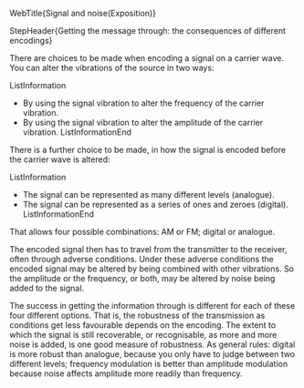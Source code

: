 WebTitle{Signal and noise(Exposition)}

StepHeader{Getting the message through: the consequences of different encodings}

There are choices to be made when encoding a signal on a carrier wave. You can alter the vibrations of the source in two ways:

ListInformation
- By using the signal vibration to alter the frequency of the carrier vibration.
- By using the signal vibration to alter the amplitude of the carrier vibration.
ListInformationEnd

There is a further choice to be made, in how the signal is encoded before the carrier wave is altered:

ListInformation
- The signal can be represented as many different levels (analogue).
- The signal can be represented as a series of ones and zeroes (digital).
ListInformationEnd

That allows four possible combinations: AM or FM; digital or analogue.

The encoded signal then has to travel from the transmitter to the receiver, often through adverse conditions. Under these adverse conditions the encoded signal may be altered by being combined with other vibrations. So the amplitude or the frequency, or both, may be altered by noise being added to the signal.

The success in getting the information through is different for each of these four different options. That is, the robustness of the transmission as conditions get less favourable depends on the encoding. The extent to which the signal is still recoverable, or recognisable, as more and more noise is added, is one good measure of robustness. As general rules: digital is more robust than analogue, because you only have to judge between two different levels; frequency modulation is better than amplitude modulation because noise affects amplitude more readily than frequency.

 
